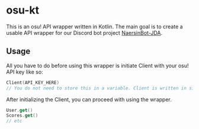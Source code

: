 # osu-kt

This is an osu! API wrapper written in Kotlin. The main goal is to create a usable API wrapper for our Discord bot project [NaersinBot-JDA](https://github.com/krsmll/NaersinBot-JDA).

## Usage

All you have to do before using this wrapper is initiate Client with your osu! API key like so:

```kotlin
Client(API_KEY_HERE) 
// You do not need to store this in a variable. Client is written in singleton pattern.
```

After initializing the Client, you can proceed with using the wrapper.

```kotlin
User.get()
Scores.get()
// etc
```